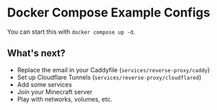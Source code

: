 # Docker Compose Example Configs

You can start this with `docker compose up -d`.

## What's next?

- Replace the email in your Caddyfile (`services/reverse-proxy/caddy`)
- Set up Cloudflare Tunnels (`services/reverse-proxy/cloudflared`)
- Add some services
- Join your Minecraft server
- Play with networks, volumes, etc.
